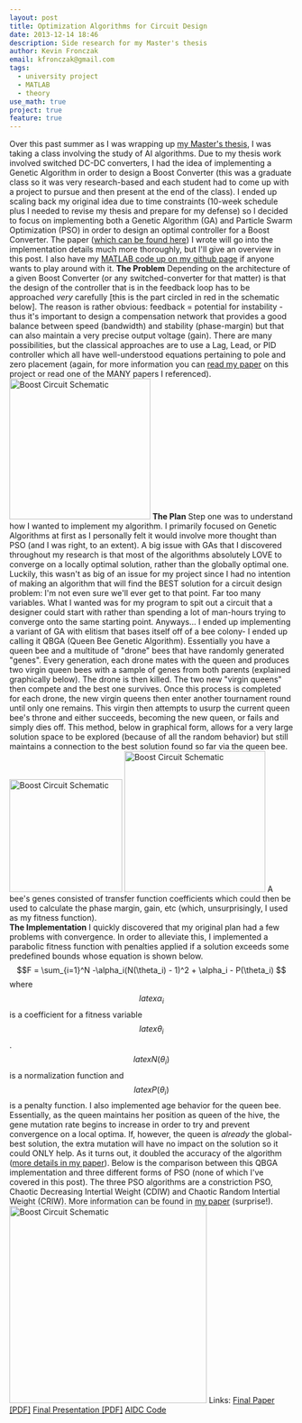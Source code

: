 ```yaml
---
layout: post
title: Optimization Algorithms for Circuit Design
date: 2013-12-14 18:46
description: Side research for my Master's thesis
author: Kevin Fronczak
email: kfronczak@gmail.com
tags:
  - university project
  - MATLAB
  - theory
use_math: true
project: true
feature: true
---
```


Over this past summer as I was wrapping up <a href="http://kevinfronczak.com/blog/electrical-engineering/stability-analysis-of-boost-converters-for-ics/">my Master's thesis</a>, I was taking a class involving the study of AI algorithms.  Due to my thesis work involved switched DC-DC converters, I had the idea of implementing a Genetic Algorithm in order to design a Boost Converter (this was a graduate class so it was very research-based and each student had to come up with a project to pursue and then present at the end of the class).  I ended up scaling back my original idea due to time constraints (10-week schedule plus I needed to revise my thesis and prepare for my defense) so I decided to focus on implementing both a Genetic Algorithm (GA) and Particle Swarm Optimization (PSO) in order to design an optimal controller for a Boost Converter.
The paper (<a href="http://kevinfronczak.com/documents/aidc/Fronczak_Comparison_of_Optimization_Algorithms_for_Boost_Converter_Controller_Design_2013.pdf">which can be found here</a>) I wrote will go into the implementation details much more thoroughly, but I'll give an overview in this post.  I also have my <a href="http://github.com/fronzbot/aidc">MATLAB code up on my github page</a> if anyone wants to play around with it. 
<strong>The Problem</strong>
Depending on the architecture of a given Boost Converter (or any switched-converter for that matter) is that the design of the controller that is in the feedback loop has to be approached <em>very</em> carefully [this is the part circled in red in the schematic below].  The reason is rather obvious: feedback = potential for instability - thus it's important to design a compensation network that provides a good balance between speed (bandwidth) and stability (phase-margin) but that can also maintain a very precise output voltage (gain).  There are many possibilities, but the classical approaches are to use a Lag, Lead, or PID controller which all have well-understood equations pertaining to pole and zero placement (again, for more information you can <a href="http://kevinfronczak.com/documents/aidc/Fronczak_Comparison_of_Optimization_Algorithms_for_Boost_Converter_Controller_Design_2013.pdf">read my paper</a> on this project or read one of the MANY papers I referenced).
<a href="http://kevinfronczak.com/documents/aidc/boost_circuit_ideal_hl.png" target="_blank"><img class="aligncenter" alt="Boost Circuit Schematic" src="{{ site.baseurl }}/assets/boost_circuit_ideal_hl.png" height="250" /></a>
<strong>The Plan</strong>
Step one was to understand how I wanted to implement my algorithm.  I primarily focused on Genetic Algorithms at first as I personally felt it would involve more thought than PSO (and I was right, to an extent).  A big issue with GAs that I discovered throughout my research is that most of the algorithms absolutely LOVE to converge on a locally optimal solution, rather than the globally optimal one.  Luckily, this wasn't as big of an issue for my project since I had no intention of making an algorithm that will find the BEST solution for a circuit design problem: I'm not even sure we'll ever get to that point.  Far too many variables.  What I wanted was for my program to spit out a circuit that a designer could start with rather than spending a lot of man-hours trying to converge onto the same starting point.
Anyways...
I ended up implementing a variant of GA with elitism that bases itself off of a bee colony- I ended up calling it QBGA (Queen Bee Genetic Algorithm).  Essentially you have a queen bee and a multitude of "drone" bees that have randomly generated "genes".  Every generation, each drone mates with the queen and produces two virgin queen bees with a sample of genes from both parents (explained graphically below).  The drone is then killed.  The two new "virgin queens" then compete and the best one survives.  Once this process is completed for each drone, the new virgin queens then enter another tournament round until only one remains.  This virgin then attempts to usurp the current queen bee's throne and either succeeds, becoming the new queen, or fails and simply dies off.  This method, below in graphical form, allows for a very large solution space to be explored (because of all the random behavior) but still maintains a connection to the best solution found so far via the queen bee.
<a href="http://kevinfronczak.com/documents/aidc/crossover.png" target="_blank"><img class="aligncenter" alt="Boost Circuit Schematic" src="{{ site.baseurl }}/assets/crossover.png" height="200" /></a>
<a href="http://kevinfronczak.com/documents/aidc/QBGA_Flowchart.png" target="_blank"><img class="aligncenter" alt="Boost Circuit Schematic" src="{{ site.baseurl }}/assets/QBGA_Flowchart.png" width="250" /></a>
A bee's genes consisted of transfer function coefficients which could then be used to calculate the phase margin, gain, etc (which, unsurprisingly, I used as my fitness function).  
<strong>The Implementation</strong>
I quickly discovered that my original plan had a few problems with convergence.  In order to alleviate this, I implemented a parabolic fitness function with penalties applied if a solution exceeds some predefined bounds whose equation is shown below.
$$F = \sum_{i=1}^N -\alpha_i(N(\theta_i) - 1)^2 + \alpha_i - P(\theta_i) $$
where $$latex \alpha_i $$ is a coefficient for a fitness variable $$latex \theta_i $$.  $$latex N(\theta_i) $$ is a normalization function and $$latex P(\theta_i) $$ is a penalty function.
I also implemented age behavior for the queen bee.  Essentially, as the queen maintains her position as queen of the hive, the gene mutation rate begins to increase in order to try and prevent convergence on a local optima.  If, however, the queen is <em>already</em> the global-best solution, the extra mutation will have no impact on the solution so it could ONLY help.  As it turns out, it doubled the accuracy of the algorithm (<a href="http://kevinfronczak.com/documents/aidc/Fronczak_Comparison_of_Optimization_Algorithms_for_Boost_Converter_Controller_Design_2013.pdf">more details in my paper</a>).
Below is the comparison between this QBGA implementation and three different forms of PSO (none of which I've covered in this post).  The three PSO algorithms are a constriction PSO, Chaotic Decreasing Intertial Weight (CDIW) and Chaotic Random Intertial Weight (CRIW).  More information can be found in <a href="http://kevinfronczak.com/documents/aidc/Fronczak_Comparison_of_Optimization_Algorithms_for_Boost_Converter_Controller_Design_2013.pdf">my paper</a> (surprise!).
<a href="http://kevinfronczak.com/documents/aidc/fit_converge.png" target="_blank"><img class="aligncenter" alt="Boost Circuit Schematic" src="{{ site.baseurl }}/assets/fit_converge.png" width="350" /></a>
Links:
<a href="http://kevinfronczak.com/documents/aidc/Fronczak_Comparison_of_Optimization_Algorithms_for_Boost_Converter_Controller_Design_2013.pdf">Final Paper [PDF]</a>
<a href="http://kevinfronczak.com/documents/aidc/Fronczak_AI_Presentation.pdf">Final Presentation [PDF]</a>
<a href="http://github.com/fronzbot/aidc">AIDC Code</a>
